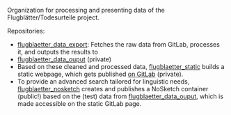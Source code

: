Organization for processing and presenting data of the Flugblätter/Todesurteile project.

Repositories:
* [flugblaetter_data_export](https://github.com/Flugblatter/flugblaetter_data_export): Fetches the raw data from GitLab, processes it, and outputs the results to
* [flugblaetter_data_ouput](https://github.com/Flugblatter/flugblaetter_data_ouput) (private)
* Based on these cleaned and processed data, [flugblaetter_static](https://github.com/Flugblatter/flugblaetter_static) builds a static webpage, which gets published [on GitLab](https://acdh-ch.pages.oeaw.ac.at/todesurteile/flugblaetter-static-page/) (private).
* To provide an advanced search tailored for linguistic needs, [flugblaetter_nosketch](https://github.com/Flugblatter/flugblaetter_nosketch) creates and publishes a NoSketch container (public!) based on the (test) data from [flugblaetter_data_ouput](https://github.com/Flugblatter/flugblaetter_data_ouput), which is made accessible on the static GitLab page.
